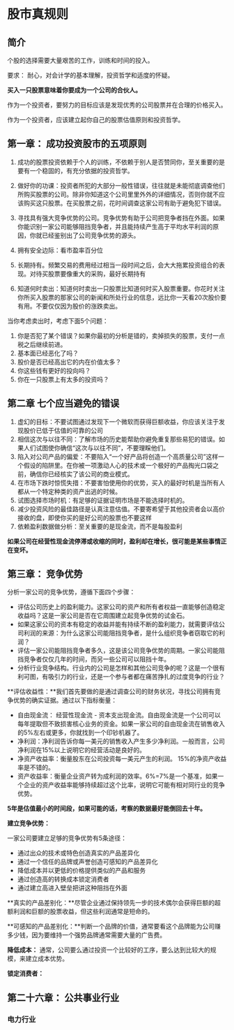# 股市真规则

## 简介

个股的选择需要大量艰苦的工作，训练和时间的投入。

要求： 耐心，对会计学的基本理解，投资哲学和适度的怀疑。

**买入一只股票意味着你要成为一个公司的合伙人。**

作为一个投资者，要努力的目标应该是发现优秀的公司股票并在合理的价格买入。

作为一个投资者，应该建立起你自己的股票估值原则和投资哲学。

 

## 第一章： 成功投资股市的五项原则

1. 成功的股票投资依赖于个人的训练，不依赖于别人是否赞同你，至关重要的是要有一个稳固的，有充分依据的投资哲学。
2. 做好你的功课：投资者所犯的大部分一般性错误，往往就是未能彻底调查他们所购买股票的公司。除非你知道这个公司里里外外的详细情况，否则你就不应该购买这只股票。在买股票之前，花时间调查这家公司有助于避免犯下错误。

2. 寻找具有强大竞争优势的公司。竞争优势有助于公司把竞争者挡在外面。如果你能识别一家公司能够阻挡竞争者，并且能持续产生高于平均水平利润的原因，你就已经鉴别出了公司竞争优势的源头。

3. 拥有安全边际：看市盈率百分位
4. 长期持有。频繁交易的费用经过相当一段时间之后，会大大拖累投资组合的表现。对待买股票要像重大的采购，最好长期持有
5. 知道何时卖出：知道何时卖出一只股票比知道何时买入股票重要。你花时关注你所买入股票的那家公司的新闻和所处行业的信息，远比你一天看20次股价要有用。不要仅仅因为股价的涨跌卖出。

当你考虑卖出时，考虑下面5个问题：

1. 你是否犯了某个错误？如果你最初的分析是错的，卖掉损失的股票，支付一点税之后继续前进。
2. 基本面已经恶化了吗？ 
3. 股价是否已经高出它的内在价值太多？
4.  你这些钱有更好的投向吗？
5. 你在一只股票上有太多的投资吗？

## 第二章 七个应当避免的错误

1. 虚幻的目标：不要试图通过发现下一个微软而获得巨额收益，你应该关注于发现股价已低于估值的可靠的公司
2. 相信这次与以往不同：了解市场的历史能帮助你避免重复那些易犯的错误。如果人们试图使你确信“这次与以往不同”，不要理睬他们。
3. 陷入对公司产品的偏爱：不要陷入“一个好产品将创造一个高质量公司”这样一个假设的陷阱里。在你被一项激动人心的技术或一个极好的产品掏光口袋之前，确信你已经核实了该公司的商业模式。
4. 在市场下跌时惊慌失措：不要害怕使用你的优势，买入的最好时机是当所有人都从一个特定种类的资产出逃的时候。
5. 试图选择市场时机：有足够的证据证明市场是不能选择时机的。
6. 减少投资风险的最佳路径是认真注意估值。不要寄希望于其他投资者会以高价接收的盘，即使你买的是好公司的股票也不要这样
7. 依赖盈利数据做分析：至关重要的是现金流，而不是每股盈利

**如果公司在经营性现金流停滞或收缩的同时，盈利却在增长，很可能是某些事情正在变坏。**

## 第三章： 竞争优势

 分析一家公司的竞争优势，遵循下面四个步骤：

- 评估公司历史上的盈利能力。这家公司的资产和所有者权益一直能够创造稳定收益吗？这是一家公司是否在它周围建立起竞争优势的试金石。
- 如果这家公司的资本有稳定的收益并能有持续不断的盈利能力，就需要评估公司利润的来源：为什么这家公司能阻挡竞争者，是什么组织竞争者窃取它的利润？
- 评估一家公司能阻挡竞争者多久，这是该公司竞争优势的周期。一家公司能阻挡竞争者仅仅几年的时间，而另一些公司可以阻挡十年。
- 分析行业竞争结构。行业内的公司是怎样和其他公司竞争的呢？这是一个很有利可图，有吸引力的行业，还是一个参与者都在痛苦挣扎的过度竞争的行业？

**评估收益性：**我们首先要做的是通过调查公司的财务状况，寻找公司拥有竞争优势的确实证据。通过以下指标衡量：

- 自由现金流： 经营性现金流 - 资本支出现金流。自由现金流是一个公司可以每年提取但不致损害核心业务的资金。如果一家公司的自由现金流在销售收入的5%左右或更多，你就找到一个印钞机器了。
- 净利润：净利润告诉你每一美元的销售收入产生多少净利润。一般而言，公司净利润在15%以上说明它的经营活动是良好的。
- 净资产收益率：衡量股东在公司投资每一美元产生的利润。 15%的净资产收益率是不错的。
- 资产收益率：衡量企业资产转为成利润的效率。6%=7%是一个基准，如果一个企业的资产收益率能够持续超过这个比率，说明它可能有相对同行业的竞争优势。

**5年是估值最小的时间段，如果可能的话，考察的数据最好能倒回去十年。**

**建立竞争优势：**

一家公司要建立足够的竞争优势有5条途径：

- 通过出众的技术或特色创造真实的产品差异化
- 通过一个信任的品牌或声誉创造可感知的产品差异化
- 降低成本并以更低的价格提供类似的产品和服务
- 通过创造高的转换成本锁定消费者
- 通过建立高进入壁垒把讲这种阻挡在外面

**真实的产品差别化：**尽管企业通过保持领先一步的技术偶尔会获得巨额的超额利润和巨额的股票收益，但这些利润通常是短命的。

**可感知的产品差别化：**判断一个品牌的价值，通常要看这个品牌能为公司赚多少钱，因为要维持一个强势品牌通常需要大量的广告费。

**降低成本：** 通常，公司要么通过投资一个比较好的工序，要么达到比较大的规模，来建立成本优势。

**锁定消费者：** 





## 第二十六章： 公共事业行业

### 电力行业

